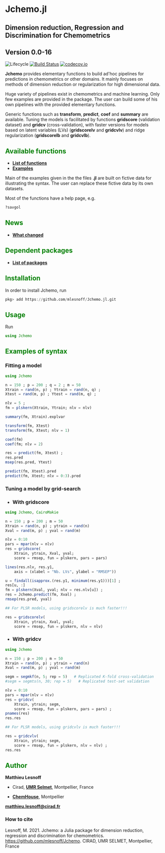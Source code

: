 # Jchemo.jl

## Dimension reduction, Regression and Discrimination for Chemometrics
## <span style="color:grey70"> Version 0.0-16  </span> 

![Lifecycle](https://img.shields.io/badge/lifecycle-experimental-orange.svg)<!--
![Lifecycle](https://img.shields.io/badge/lifecycle-maturing-blue.svg)
![Lifecycle](https://img.shields.io/badge/lifecycle-stable-green.svg)
![Lifecycle](https://img.shields.io/badge/lifecycle-retired-orange.svg)
![Lifecycle](https://img.shields.io/badge/lifecycle-archived-red.svg)
![Lifecycle](https://img.shields.io/badge/lifecycle-dormant-blue.svg) -->
[![Build Status](https://travis-ci.com/mlesnoff/Jchemo.jl.svg?branch=master)](https://travis-ci.com/mlesnoff/Jchemo.jl)
[![codecov.io](http://codecov.io/github/mlesnoff/Jchemo.jl/coverage.svg?branch=master)](http://codecov.io/github/mlesnoff/Jchemo.jl?branch=master)

**Jchemo** provides elementary functions to build ad'hoc pipelines for predictions in chemometrics or other domains. It mainly focuses on methods of dimension reduction or regularization for high dimensional data. 

Huge variety of pipelines exist in chemometrics and machine learning. Only few examples are provided in the package. The user can build some of his own pipelines with the provided elementary functions. 

Generic functions such as **transform**, **predict**, **coef** and **summary** are available. Tuning the models is facilitated by functions **gridscore** (validation dataset) and **gridcv** (cross-validation), with faster versions for models based on latent variables (LVs) (**gridscorelv** and **gridcvlv**) and ridge regularization (**gridscorelb** and **gridcvlb**).

## <span style="color:green"> **Available functions** </span> 

- [**List of functions**](https://github.com/mlesnoff/Jchemo.jl/tree/master/docs/src/functions.md) 
- [**Examples**](https://github.com/mlesnoff/Jchemo.jl/tree/master/docs/src/demos/ex/)

Main of the examples given in the the files **.jl** are built on fictive data for illustrating the syntax. The user can replace these fictive data by its own datasets.

Most of the functions have a help page, e.g.

```julia
?savgol
```

## <span style="color:green"> **News** </span> 

- [**What changed**](https://github.com/mlesnoff/Jchemo.jl/tree/master/docs/src/news.md) 

## <span style="color:green"> **Dependent packages** </span> 

- [**List of packages**](https://github.com/mlesnoff/Jchemo.jl/blob/master/Project.toml) 

## <span style="color:green"> **Installation** </span> 

In order to install Jchemo, run

```julia
pkg> add https://github.com/mlesnoff/Jchemo.jl.git
```

## <span style="color:green"> **Usage** </span>

Run
```julia
using Jchemo
```

## <span style="color:green"> **Examples of syntax** </span> 

### **Fitting a model**

```julia
using Jchemo

n = 150 ; p = 200 ; q = 2 ; m = 50 
Xtrain = rand(n, p) ; Ytrain = rand(n, q) ;
Xtest = rand(m, p) ; Ytest = rand(m, q) ;

nlv = 5 ; 
fm = plskern(Xtrain, Ytrain; nlv = nlv)

summary(fm, Xtrain).explvar

transform(fm, Xtest)
transform(fm, Xtest; nlv = 1)

coef(fm)
coef(fm; nlv = 2)

res = predict(fm, Xtest) ;
res.pred
msep(res.pred, Ytest)

predict(fm, Xtest).pred
predict(fm, Xtest; nlv = 0:3).pred 
```

### **Tuning a model by grid-search** 

- ### With gridscore

```julia
using Jchemo, CairoMakie

n = 150 ; p = 200 ; m = 50 
Xtrain = rand(n, p) ; ytrain = rand(n) 
Xval = rand(m, p) ; yval = rand(m) 

nlv = 0:10 
pars = mpar(nlv = nlv)
res = gridscore(
    Xtrain, ytrain, Xval, yval;
    score = rmsep, fun = plskern, pars = pars) 

lines(res.nlv, res.y1,
    axis = (xlabel = "Nb. LVs", ylabel = "RMSEP"))

u = findall(isapprox.(res.y1, minimum(res.y1)))[1] ;
res[u, :]
fm = plskern(Xval, yval; nlv = res.nlv[u]) ;
res = Jchemo.predict(fm, Xval) ;
rmsep(res.pred, yval)

## For PLSR models, using gridscorelv is much faster!!!

res = gridscorelv(
    Xtrain, ytrain, Xval, yval;
    score = rmsep, fun = plskern, nlv = nlv) 
```

- ### With gridcv

```julia
using Jchemo

n = 150 ; p = 200 ; m = 50 
Xtrain = rand(n, p) ; ytrain = rand(n) 
Xval = rand(m, p) ; yval = rand(m) 

segm = segmkf(n, 5; rep = 5)   # Replicated K-fold cross-validation
#segm = segmts(n, 30; rep = 5)   # Replicated test-set validation

nlv = 0:10 
pars = mpar(nlv = nlv)
res = gridcv(
    Xtrain, ytrain; segm,
    score = rmsep, fun = plskern, pars = pars) ;
pnames(res)
res.res

## For PLSR models, using gridcvlv is much faster!!!

res = gridcvlv(
    Xtrain, ytrain; segm,
    score = rmsep, fun = plskern, nlv = nlv) ;
res.res
```

## <span style="color:green"> **Author** </span> 

**Matthieu Lesnoff**

- Cirad, [**UMR Selmet**](https://umr-selmet.cirad.fr/en), Montpellier, France

- [**ChemHouse**](https://www.chemproject.org/ChemHouse), Montpellier

**matthieu.lesnoff@cirad.fr**

### How to cite

Lesnoff, M. 2021. Jchemo: a Julia package for dimension reduction, regression and discrimination for chemometrics. https://github.com/mlesnoff/Jchemo. CIRAD, UMR SELMET, Montpellier, France





